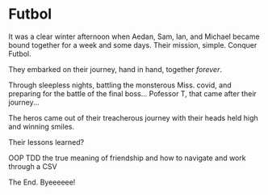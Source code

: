 # Futbol

It was a clear winter afternoon when Aedan, Sam, Ian, and Michael became bound together for a week and some days.
Their mission, simple. 
Conquer Futbol.

They embarked on their journey, hand in hand, together *forever*.

Through sleepless nights, 
battling the monsterous Miss. covid, 
and preparing for the battle of the final boss... Pofessor T, that came after their journey...

The heros came out of their treacherous journey with their heads held high and winning smiles.

Their lessons learned?

OOP
TDD
the true meaning of friendship
and how to navigate and work through a CSV

The End. 
Byeeeeee!
